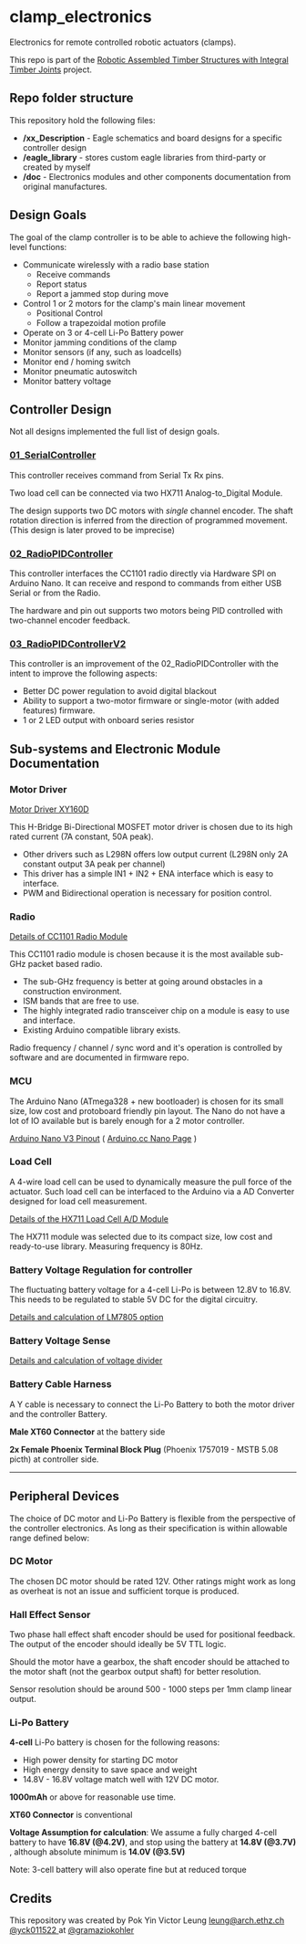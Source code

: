 # clamp_electronics
Electronics for remote controlled robotic actuators (clamps). 

This repo is part of the [Robotic Assembled Timber Structures with Integral Timber Joints](https://github.com/gramaziokohler/integral_timber_joints) project. 

## Repo folder structure

This repository hold the following files:

- **/xx_Description** - Eagle schematics and board designs for a specific controller design
- **/eagle_library** - stores custom eagle libraries from third-party or created by myself
- **/doc** - Electronics modules and other components documentation from original manufactures.

## Design Goals

The goal of the clamp controller is to be able to achieve the following high-level functions: 

- Communicate wirelessly with a radio base station
  - Receive commands
  - Report status
  - Report a jammed stop during move
- Control 1 or 2 motors for the clamp's main linear movement
  - Positional Control
  - Follow a trapezoidal motion profile
- Operate on 3 or 4-cell Li-Po Battery power
- Monitor jamming conditions of the clamp
- Monitor sensors (if any, such as loadcells)
- Monitor end / homing switch
- Monitor pneumatic autoswitch
- Monitor battery voltage

## Controller Design

Not all designs implemented the full list of design goals.

### [01_SerialController](/01_SerialController/01_SerialController.md)

This controller receives command from Serial Tx Rx pins.

Two load cell can be connected via two HX711 Analog-to_Digital Module.

The design supports two DC motors with *single* channel encoder. The shaft rotation direction is inferred from the direction of programmed movement. (This design is later proved to be imprecise)

### [02_RadioPIDController](02_RadioPIDController/02_RadioPIDController.md)

This controller interfaces the CC1101 radio directly via Hardware SPI on Arduino Nano. It can receive and respond to commands from either USB Serial or from the Radio.

The hardware and pin out supports two motors being PID controlled with two-channel encoder feedback.

### [03_RadioPIDControllerV2](03_RadioPIDControllerV2/03_RadioPIDControllerV2.md)

This controller is an improvement of the 02_RadioPIDController with the intent to improve the following aspects:

- Better DC power regulation to avoid digital blackout
- Ability to support a two-motor firmware or single-motor (with added features) firmware.
- 1 or 2 LED output with onboard series resistor

## Sub-systems and Electronic Module Documentation

### Motor Driver

[Motor Driver XY160D](doc/motor_driver/motor_driver_XY160D.md)

This H-Bridge Bi-Directional MOSFET motor driver is chosen due to its high rated current (7A constant, 50A peak).  

- Other drivers such as L298N offers low output current (L298N only 2A constant output 3A peak per channel) 
- This driver has a simple IN1 + IN2 + ENA interface which is easy to interface. 
- PWM and Bidirectional operation is necessary for position control.

### Radio

[Details of CC1101 Radio Module](doc/radio/CC1101_Radio.md)

This CC1101 radio module is chosen because it is the most available sub-GHz packet based radio.

- The sub-GHz frequency is better at going around obstacles in a construction environment.
- ISM bands that are free to use.
- The highly integrated radio transceiver chip on a module is easy to use and interface. 
- Existing Arduino compatible library exists.

Radio frequency / channel / sync word and it's operation is controlled by software and are documented in firmware repo.

### MCU

The Arduino Nano (ATmega328 + new bootloader) is chosen for its small size, low cost and protoboard friendly pin layout. The Nano do not have a lot of IO available but is barely enough for a 2 motor controller.

[Arduino Nano V3 Pinout](http://lab.dejaworks.com/arduino-nano-pinouts/) ( [Arduino.cc Nano Page](https://store.arduino.cc/arduino-nano) )

### Load Cell

A 4-wire load cell can be used to dynamically measure the pull force of the actuator. Such load cell can be interfaced to the Arduino via a AD Converter designed for load cell measurement.

[Details of the HX711 Load Cell A/D Module](/doc/load_cell/load_cell.md)

The HX711 module was selected due to its compact size, low cost and ready-to-use library. Measuring frequency is 80Hz.

### Battery Voltage Regulation for controller

The fluctuating battery voltage for a 4-cell Li-Po is between 12.8V to 16.8V. This needs to be regulated to stable 5V DC for the digital circuitry.

[Details and calculation of LM7805 option](doc/voltage_regulation/linear_regulator.md)

### Battery Voltage Sense

[Details and calculation of voltage divider](doc/battery_sense/Battery_Voltage_Sensing.md)

### Battery Cable Harness

A Y cable is necessary to connect the Li-Po Battery to both the motor driver and the controller Battery. 

**Male XT60 Connector** at the battery side

**2x Female Phoenix Terminal Block Plug** (Phoenix 1757019 - MSTB 5.08 picth) at controller side.



------



## Peripheral Devices

The choice of DC motor and Li-Po Battery is flexible from the perspective of the controller electronics. As long as their specification is within allowable range defined below:

### DC Motor

The chosen DC motor should be rated 12V. Other ratings might work as long as overheat is not an issue and sufficient torque is produced.

### Hall Effect Sensor

Two phase hall effect shaft encoder should be used for positional feedback. The output of the encoder should ideally be 5V TTL logic. 

Should the motor have a gearbox, the shaft encoder should be attached to the motor shaft (not the gearbox output shaft) for better resolution.

Sensor resolution should be around 500 - 1000 steps per 1mm clamp linear output.

### Li-Po Battery

**4-cell** Li-Po battery is chosen for the following reasons:

- High power density for starting DC motor
- High energy density to save space and weight
- 14.8V - 16.8V voltage match well with 12V DC motor.

**1000mAh** or above for reasonable use time.

**XT60 Connector** is conventional

**Voltage Assumption for calculation**: We assume a fully charged 4-cell battery to have **16.8V (@4.2V)**, and stop using the battery at **14.8V (@3.7V)**  , although absolute minimum is **14.0V (@3.5V)**

Note: 3-cell battery will also operate fine but at reduced torque

Credits
-------------

This repository was created by Pok Yin Victor Leung <leung@arch.ethz.ch> [@yck011522 ](https://github.com/yck011522) at [@gramaziokohler](https://github.com/gramaziokohler)

